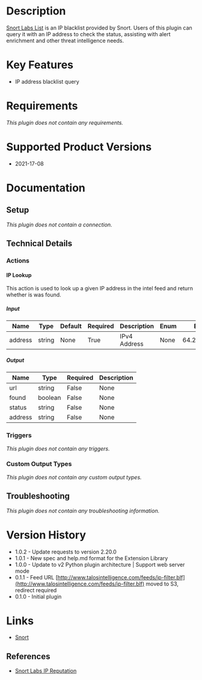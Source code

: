 # Description

[Snort Labs List](http://talosintel.com/feeds/ip-filter.blf) is an IP blacklist provided by Snort.
Users of this plugin can query it with an IP address to check the status, assisting with alert enrichment and
other threat intelligence needs.

# Key Features

* IP address blacklist query

# Requirements

_This plugin does not contain any requirements._

# Supported Product Versions

* 2021-17-08 

# Documentation

## Setup

_This plugin does not contain a connection._

## Technical Details

### Actions

#### IP Lookup

This action is used to look up a given IP address in the intel feed and return whether is was found.

##### Input

|Name|Type|Default|Required|Description|Enum|Example|
|----|----|-------|--------|-----------|----|-------|
|address|string|None|True|IPv4 Address|None|64.233.161.147|

##### Output

|Name|Type|Required|Description|
|----|----|--------|-----------|
|url|string|False|None|
|found|boolean|False|None|
|status|string|False|None|
|address|string|False|None|

### Triggers

_This plugin does not contain any triggers._

### Custom Output Types

_This plugin does not contain any custom output types._

## Troubleshooting

_This plugin does not contain any troubleshooting information._

# Version History

* 1.0.2 - Update requests to version 2.20.0
* 1.0.1 - New spec and help.md format for the Extension Library
* 1.0.0 - Update to v2 Python plugin architecture | Support web server mode
* 0.1.1 - Feed URL [http://www.talosintelligence.com/feeds/ip-filter.blf](http://www.talosintelligence.com/feeds/ip-filter.blf) moved to S3, redirect required
* 0.1.0 - Initial plugin

# Links
* [Snort](https://www.snort.org/)

## References

* [Snort Labs IP Reputation](http://blog.snort.org/2015/09/ip-blacklist-feed-has-moved-locations.html)

